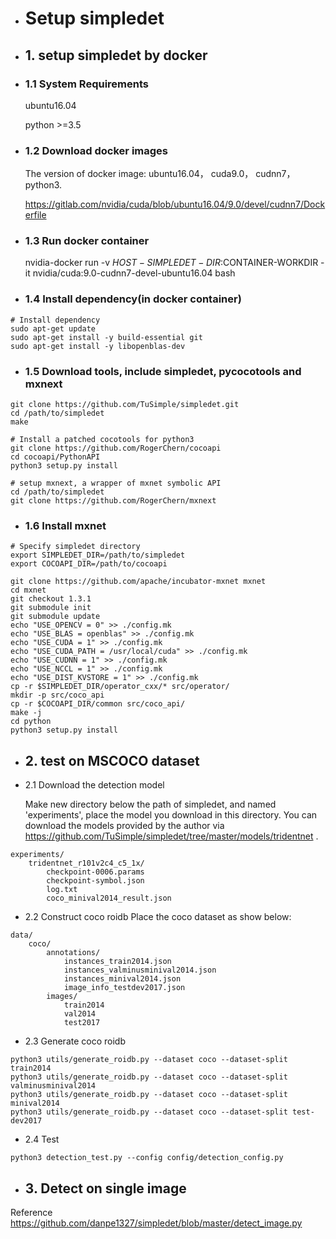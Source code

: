 - #  Setup simpledet

- ## 1. setup simpledet by docker

- ### 1.1 System Requirements

    ubuntu16.04

    python >=3.5

- ### 1.2 Download docker images

    The version of docker image: ubuntu16.04， cuda9.0， cudnn7， python3.

    <https://gitlab.com/nvidia/cuda/blob/ubuntu16.04/9.0/devel/cudnn7/Dockerfile>

- ### 1.3 Run docker container

    nvidia-docker run -v $HOST-SIMPLEDET-DIR:$CONTAINER-WORKDIR -it nvidia/cuda:9.0-cudnn7-devel-ubuntu16.04 bash


- ### 1.4 Install dependency(in docker container) 

```
# Install dependency
sudo apt-get update
sudo apt-get install -y build-essential git
sudo apt-get install -y libopenblas-dev
```
- ### 1.5 Download tools, include simpledet, pycocotools and mxnext

```
git clone https://github.com/TuSimple/simpledet.git
cd /path/to/simpledet
make

# Install a patched cocotools for python3
git clone https://github.com/RogerChern/cocoapi
cd cocoapi/PythonAPI
python3 setup.py install

# setup mxnext, a wrapper of mxnet symbolic API
cd /path/to/simpledet
git clone https://github.com/RogerChern/mxnext
```

- ### 1.6 Install mxnet
```
# Specify simpledet directory
export SIMPLEDET_DIR=/path/to/simpledet
export COCOAPI_DIR=/path/to/cocoapi

git clone https://github.com/apache/incubator-mxnet mxnet
cd mxnet
git checkout 1.3.1
git submodule init
git submodule update
echo "USE_OPENCV = 0" >> ./config.mk
echo "USE_BLAS = openblas" >> ./config.mk
echo "USE_CUDA = 1" >> ./config.mk
echo "USE_CUDA_PATH = /usr/local/cuda" >> ./config.mk
echo "USE_CUDNN = 1" >> ./config.mk
echo "USE_NCCL = 1" >> ./config.mk
echo "USE_DIST_KVSTORE = 1" >> ./config.mk
cp -r $SIMPLEDET_DIR/operator_cxx/* src/operator/
mkdir -p src/coco_api
cp -r $COCOAPI_DIR/common src/coco_api/
make -j
cd python
python3 setup.py install
```

- ## 2. test on MSCOCO dataset

- 2.1 Download the detection model

    Make new directory below the path of simpledet, and named 'experiments', place the model you download in this directory. You can download the models provided by the author via <https://github.com/TuSimple/simpledet/tree/master/models/tridentnet> .
```
experiments/
    tridentnet_r101v2c4_c5_1x/
        checkpoint-0006.params
        checkpoint-symbol.json
        log.txt
        coco_minival2014_result.json
```
- 2.2 Construct coco roidb
Place the coco dataset as show below:

```
data/
    coco/
        annotations/
            instances_train2014.json
            instances_valminusminival2014.json
            instances_minival2014.json
            image_info_testdev2017.json
        images/
            train2014
            val2014
            test2017
```

- 2.3 Generate coco roidb
```
python3 utils/generate_roidb.py --dataset coco --dataset-split train2014
python3 utils/generate_roidb.py --dataset coco --dataset-split valminusminival2014
python3 utils/generate_roidb.py --dataset coco --dataset-split minival2014
python3 utils/generate_roidb.py --dataset coco --dataset-split test-dev2017
```

- 2.4 Test
```
python3 detection_test.py --config config/detection_config.py
```

- ## 3. Detect on single image

Reference <https://github.com/danpe1327/simpledet/blob/master/detect_image.py>
